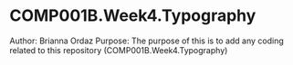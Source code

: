 # COMP001B.Week4.Typography
Author: Brianna Ordaz
Purpose: The purpose of this is to add any coding related to this repository (COMP001B.Week4.Typography)